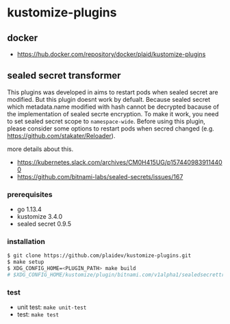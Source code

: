 # kustomize-plugins

## docker

- https://hub.docker.com/repository/docker/plaid/kustomize-plugins

## sealed secret transformer
This plugins was developed in aims to restart pods when sealed secret are modified. But this plugin doesnt work by defualt. Because sealed secret which metadata.name modified with hash cannot be decrypted bacause of the implementation of sealed secrte encryption. To make it work, you need to set sealed secret scope to `namespace-wide`. Before using this plugin, please consider some options to restart pods when secred changed (e.g. https://github.com/stakater/Reloader). 

more details about this.
- https://kubernetes.slack.com/archives/CM0H415UG/p1574409839114400
- https://github.com/bitnami-labs/sealed-secrets/issues/167

### prerequisites

- go 1.13.4
- kustomize 3.4.0
- sealed secret 0.9.5

### installation

```sh
$ git clone https://github.com/plaidev/kustomize-plugins.git
$ make setup
$ XDG_CONFIG_HOME=<PLUGIN_PATH> make build
# $XDG_CONFIG_HOME/kustomize/plugin/bitnami.com/v1alpha1/sealedsecrettransformer/SealedSecretTransformer.so will be made
```

### test

- unit test: `make unit-test`
- test: `make test`
